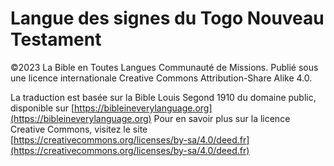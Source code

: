 # Langue des signes du Togo Nouveau Testament 
©2023 La Bible en Toutes Langues Communauté de Missions.
Publié sous une licence internationale Creative Commons Attribution-Share Alike 4.0.

La traduction est basée sur la Bible Louis Segond 1910 du domaine public, disponible sur [https://bibleineverylanguage.org](https://bibleineverylanguage.org)
Pour en savoir plus sur la licence Creative Commons, visitez le site [https://creativecommons.org/licenses/by-sa/4.0/deed.fr](https://creativecommons.org/licenses/by-sa/4.0/deed.fr)